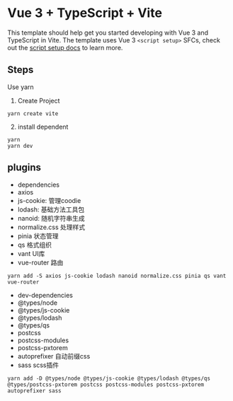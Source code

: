 # Vue 3 + TypeScript + Vite

This template should help get you started developing with Vue 3 and TypeScript in Vite. The template uses Vue 3 `<script setup>` SFCs, check out the [script setup docs](https://v3.vuejs.org/api/sfc-script-setup.html#sfc-script-setup) to learn more.

## Steps

Use yarn

1. Create Project
  
```readme
yarn create vite
```

2. install dependent

```readme
yarn
yarn dev
```

## plugins

* dependencies
* axios
* js-cookie: 管理coodie
* lodash: 基础方法工具包
* nanoid: 随机字符串生成
* normalize.css 处理样式
* pinia 状态管理
* qs 格式组织
* vant UI库
* vue-router 路由

```readme
yarn add -S axios js-cookie lodash nanoid normalize.css pinia qs vant vue-router
```

* dev-dependencies
* @types/node
* @types/js-cookie
* @types/lodash
* @types/qs
* postcss
* postcss-modules
* postcss-pxtorem
* autoprefixer 自动前缀css
* sass scss插件

```readme
yarn add -D @types/node @types/js-cookie @types/lodash @types/qs @types/postcss-pxtorem postcss postcss-modules postcss-pxtorem autoprefixer sass
```
